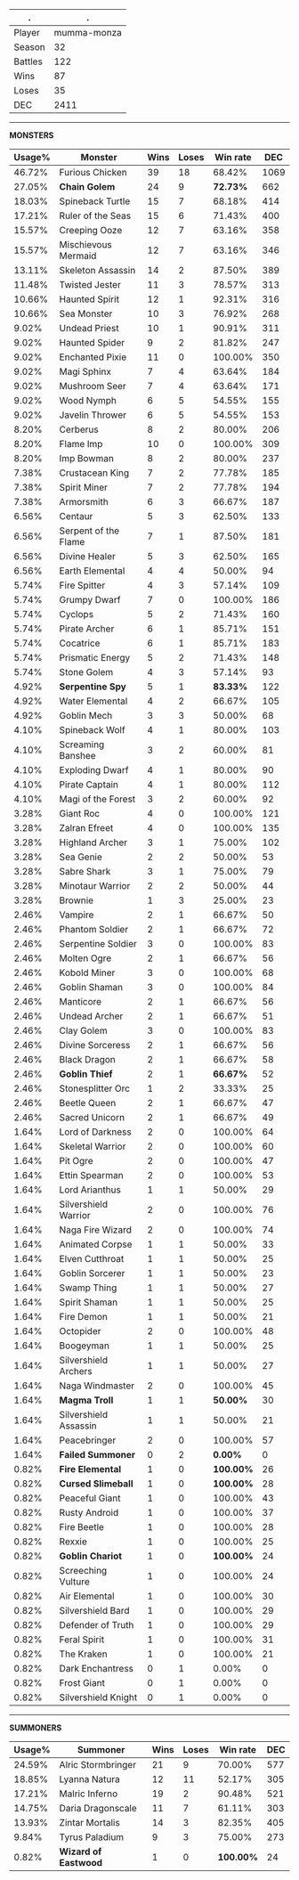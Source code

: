 .|.
|-|-
Player|mumma-monza
Season|32
Battles|122
Wins|87
Loses|35
DEC|2411

---
**MONSTERS**

Usage%|Monster|Wins|Loses|Win rate|DEC|
-|-|-|-|-|-|
46.72%|Furious Chicken|39|18|68.42%|1069|
27.05%|**Chain Golem**|24|9|**72.73%**|662|
18.03%|Spineback Turtle|15|7|68.18%|414|
17.21%|Ruler of the Seas|15|6|71.43%|400|
15.57%|Creeping Ooze|12|7|63.16%|358|
15.57%|Mischievous Mermaid|12|7|63.16%|346|
13.11%|Skeleton Assassin|14|2|87.50%|389|
11.48%|Twisted Jester|11|3|78.57%|313|
10.66%|Haunted Spirit|12|1|92.31%|316|
10.66%|Sea Monster|10|3|76.92%|268|
9.02%|Undead Priest|10|1|90.91%|311|
9.02%|Haunted Spider|9|2|81.82%|247|
9.02%|Enchanted Pixie|11|0|100.00%|350|
9.02%|Magi Sphinx|7|4|63.64%|184|
9.02%|Mushroom Seer|7|4|63.64%|171|
9.02%|Wood Nymph|6|5|54.55%|155|
9.02%|Javelin Thrower|6|5|54.55%|153|
8.20%|Cerberus|8|2|80.00%|206|
8.20%|Flame Imp|10|0|100.00%|309|
8.20%|Imp Bowman|8|2|80.00%|237|
7.38%|Crustacean King|7|2|77.78%|185|
7.38%|Spirit Miner|7|2|77.78%|194|
7.38%|Armorsmith|6|3|66.67%|187|
6.56%|Centaur|5|3|62.50%|133|
6.56%|Serpent of the Flame|7|1|87.50%|181|
6.56%|Divine Healer|5|3|62.50%|165|
6.56%|Earth Elemental|4|4|50.00%|94|
5.74%|Fire Spitter|4|3|57.14%|109|
5.74%|Grumpy Dwarf|7|0|100.00%|186|
5.74%|Cyclops|5|2|71.43%|160|
5.74%|Pirate Archer|6|1|85.71%|151|
5.74%|Cocatrice|6|1|85.71%|183|
5.74%|Prismatic Energy|5|2|71.43%|148|
5.74%|Stone Golem|4|3|57.14%|93|
4.92%|**Serpentine Spy**|5|1|**83.33%**|122|
4.92%|Water Elemental|4|2|66.67%|105|
4.92%|Goblin Mech|3|3|50.00%|68|
4.10%|Spineback Wolf|4|1|80.00%|103|
4.10%|Screaming Banshee|3|2|60.00%|81|
4.10%|Exploding Dwarf|4|1|80.00%|90|
4.10%|Pirate Captain|4|1|80.00%|112|
4.10%|Magi of the Forest|3|2|60.00%|92|
3.28%|Giant Roc|4|0|100.00%|121|
3.28%|Zalran Efreet|4|0|100.00%|135|
3.28%|Highland Archer|3|1|75.00%|102|
3.28%|Sea Genie|2|2|50.00%|53|
3.28%|Sabre Shark|3|1|75.00%|79|
3.28%|Minotaur Warrior|2|2|50.00%|44|
3.28%|Brownie|1|3|25.00%|23|
2.46%|Vampire|2|1|66.67%|50|
2.46%|Phantom Soldier|2|1|66.67%|72|
2.46%|Serpentine Soldier|3|0|100.00%|83|
2.46%|Molten Ogre|2|1|66.67%|56|
2.46%|Kobold Miner|3|0|100.00%|68|
2.46%|Goblin Shaman|3|0|100.00%|84|
2.46%|Manticore|2|1|66.67%|56|
2.46%|Undead Archer|2|1|66.67%|51|
2.46%|Clay Golem|3|0|100.00%|83|
2.46%|Divine Sorceress|2|1|66.67%|56|
2.46%|Black Dragon|2|1|66.67%|58|
2.46%|**Goblin Thief**|2|1|**66.67%**|52|
2.46%|Stonesplitter Orc|1|2|33.33%|25|
2.46%|Beetle Queen|2|1|66.67%|47|
2.46%|Sacred Unicorn|2|1|66.67%|49|
1.64%|Lord of Darkness|2|0|100.00%|64|
1.64%|Skeletal Warrior|2|0|100.00%|60|
1.64%|Pit Ogre|2|0|100.00%|47|
1.64%|Ettin Spearman|2|0|100.00%|53|
1.64%|Lord Arianthus|1|1|50.00%|29|
1.64%|Silvershield Warrior|2|0|100.00%|76|
1.64%|Naga Fire Wizard|2|0|100.00%|74|
1.64%|Animated Corpse|1|1|50.00%|33|
1.64%|Elven Cutthroat|1|1|50.00%|25|
1.64%|Goblin Sorcerer|1|1|50.00%|23|
1.64%|Swamp Thing|1|1|50.00%|27|
1.64%|Spirit Shaman|1|1|50.00%|25|
1.64%|Fire Demon|1|1|50.00%|21|
1.64%|Octopider|2|0|100.00%|48|
1.64%|Boogeyman|1|1|50.00%|25|
1.64%|Silvershield Archers|1|1|50.00%|27|
1.64%|Naga Windmaster|2|0|100.00%|45|
1.64%|**Magma Troll**|1|1|**50.00%**|30|
1.64%|Silvershield Assassin|1|1|50.00%|21|
1.64%|Peacebringer|2|0|100.00%|57|
1.64%|**Failed Summoner**|0|2|**0.00%**|0|
0.82%|**Fire Elemental**|1|0|**100.00%**|26|
0.82%|**Cursed Slimeball**|1|0|**100.00%**|28|
0.82%|Peaceful Giant|1|0|100.00%|43|
0.82%|Rusty Android|1|0|100.00%|37|
0.82%|Fire Beetle|1|0|100.00%|28|
0.82%|Rexxie|1|0|100.00%|25|
0.82%|**Goblin Chariot**|1|0|**100.00%**|24|
0.82%|Screeching Vulture|1|0|100.00%|24|
0.82%|Air Elemental|1|0|100.00%|30|
0.82%|Silvershield Bard|1|0|100.00%|29|
0.82%|Defender of Truth|1|0|100.00%|29|
0.82%|Feral Spirit|1|0|100.00%|31|
0.82%|The Kraken|1|0|100.00%|21|
0.82%|Dark Enchantress|0|1|0.00%|0|
0.82%|Frost Giant|0|1|0.00%|0|
0.82%|Silvershield Knight|0|1|0.00%|0|

---
**SUMMONERS**

Usage%|Summoner|Wins|Loses|Win rate|DEC|
-|-|-|-|-|-|
24.59%|Alric Stormbringer|21|9|70.00%|577|
18.85%|Lyanna Natura|12|11|52.17%|305|
17.21%|Malric Inferno|19|2|90.48%|521|
14.75%|Daria Dragonscale|11|7|61.11%|303|
13.93%|Zintar Mortalis|14|3|82.35%|405|
9.84%|Tyrus Paladium|9|3|75.00%|273|
0.82%|**Wizard of Eastwood**|1|0|**100.00%**|24|
